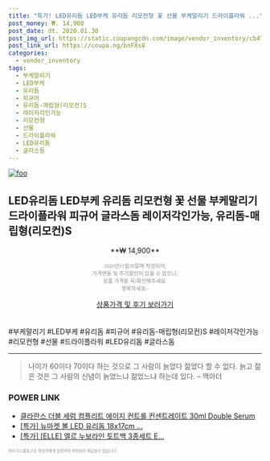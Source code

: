 ```yaml
--- 
title: "특가! LED유리돔 LED부케 유리돔 리모컨형 꽃 선물 부케말리기 드라이플라워 ..." 
post_money: ₩. 14,900 
post_date: dt. 2020.01.30 
post_img_url: https://static.coupangcdn.com/image/vendor_inventory/cb47/430c889e84231ce373584f195290045733247ec4c5e650c9d4b968807ae9.jpg 
post_link_url: https://coupa.ng/bnFXs8 
categories: 
  - vendor_inventory 
tags: 
  - 부케말리기 
  - LED부케 
  - 유리돔 
  - 피규어 
  - 유리돔-매립형(리모컨)S 
  - 레이저각인가능 
  - 리모컨형 
  - 선물 
  - 드라이플라워 
  - LED유리돔 
  - 글라스돔 
--- 
```

[![foo](https://static.coupangcdn.com/image/vendor_inventory/cb47/430c889e84231ce373584f195290045733247ec4c5e650c9d4b968807ae9.jpg)](https://coupa.ng/bnFXs8) 

## LED유리돔 LED부케 유리돔 리모컨형 꽃 선물 부케말리기 드라이플라워 피규어 글라스돔 레이저각인가능, 유리돔-매립형(리모컨)S 
<p style="text-align: center;">**₩ 14,900**</p> 
<p style="text-align: center;"><span style="color: #898c8f; font-family: Georgia,Times,serif; font-size: 0.75em;">2020년01월30일에 작성되어, <br>가격변동 및 추가할인이 있을 수 있으니,<br> 상품 가격을 꼭!확인해주세요.<br>행복하세요~</span> 
</p>	 
<div markdown="0" style="text-align: center;"><a href="https://coupa.ng/bnFXs8" class="btn btn--success">상품가격 및 후기 보러가기</a></div> 
<br><br> 
  #부케말리기 #LED부케 #유리돔 #피규어 #유리돔-매립형(리모컨)S #레이저각인가능 #리모컨형 #선물 #드라이플라워 #LED유리돔 #글라스돔 
<hr> 

> 나이가 60이다 70이다 하는 것으로 그 사람이 늙었다 젊었다 할 수 없다. 늙고 젊은 것은 그 사람의 신념이 늙었느냐 젊었느냐 하는데 있다. – 맥아더 


### POWER LINK

* <a href="https://blog.naver.com/fasyy4321/221782065504" target="_blank">클라란스 더블 세럼 컴플리트 에이지 컨트롤 컨센트레이트 30ml Double Serum</a>
* <a href="https://blog.naver.com/sakai111/221790704716" target="_blank">[특가] 뉴마켓 볼 LED 유리돔 18x17cm ...</a>
* <a href="https://blog.naver.com/sakai111/221788973622" target="_blank">[특가] [ELLE] 엘르 누보라인 토트백 3종세트 E...</a>

<span style="color: #898c8f; font-family: Georgia,Times,serif; font-size: 0.55em;">파트너스활동으로 작성자에게 일정액의 커미션이 제공될수 있습니다.</span> 
